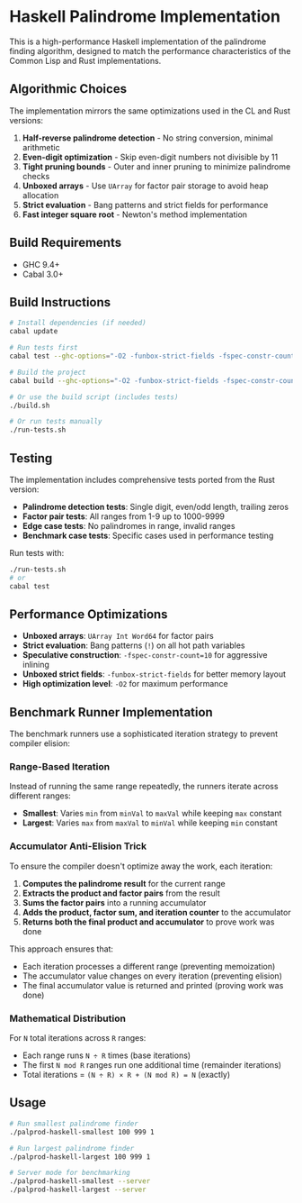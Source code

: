 
# Haskell Palindrome Implementation

This is a high-performance Haskell implementation of the palindrome finding algorithm, designed to match the performance characteristics of the Common Lisp and Rust implementations.

## Algorithmic Choices

The implementation mirrors the same optimizations used in the CL and Rust versions:

1. **Half-reverse palindrome detection** - No string conversion, minimal arithmetic
2. **Even-digit optimization** - Skip even-digit numbers not divisible by 11
3. **Tight pruning bounds** - Outer and inner pruning to minimize palindrome checks
4. **Unboxed arrays** - Use `UArray` for factor pair storage to avoid heap allocation
5. **Strict evaluation** - Bang patterns and strict fields for performance
6. **Fast integer square root** - Newton's method implementation

## Build Requirements

- GHC 9.4+
- Cabal 3.0+

## Build Instructions

```bash
# Install dependencies (if needed)
cabal update

# Run tests first
cabal test --ghc-options="-O2 -funbox-strict-fields -fspec-constr-count=10"

# Build the project
cabal build --ghc-options="-O2 -funbox-strict-fields -fspec-constr-count=10"

# Or use the build script (includes tests)
./build.sh

# Or run tests manually
./run-tests.sh
```

## Testing

The implementation includes comprehensive tests ported from the Rust version:

- **Palindrome detection tests**: Single digit, even/odd length, trailing zeros
- **Factor pair tests**: All ranges from 1-9 up to 1000-9999
- **Edge case tests**: No palindromes in range, invalid ranges
- **Benchmark case tests**: Specific cases used in performance testing

Run tests with:
```bash
./run-tests.sh
# or
cabal test
```

## Performance Optimizations

- **Unboxed arrays**: `UArray Int Word64` for factor pairs
- **Strict evaluation**: Bang patterns (`!`) on all hot path variables
- **Speculative construction**: `-fspec-constr-count=10` for aggressive inlining
- **Unboxed strict fields**: `-funbox-strict-fields` for better memory layout
- **High optimization level**: `-O2` for maximum performance

## Benchmark Runner Implementation

The benchmark runners use a sophisticated iteration strategy to prevent compiler elision:

### Range-Based Iteration
Instead of running the same range repeatedly, the runners iterate across different ranges:
- **Smallest**: Varies `min` from `minVal` to `maxVal` while keeping `max` constant
- **Largest**: Varies `max` from `maxVal` to `minVal` while keeping `min` constant

### Accumulator Anti-Elision Trick
To ensure the compiler doesn't optimize away the work, each iteration:
1. **Computes the palindrome result** for the current range
2. **Extracts the product and factor pairs** from the result
3. **Sums the factor pairs** into a running accumulator
4. **Adds the product, factor sum, and iteration counter** to the accumulator
5. **Returns both the final product and accumulator** to prove work was done

This approach ensures that:
- Each iteration processes a different range (preventing memoization)
- The accumulator value changes on every iteration (preventing elision)
- The final accumulator value is returned and printed (proving work was done)

### Mathematical Distribution
For `N` total iterations across `R` ranges:
- Each range runs `N ÷ R` times (base iterations)
- The first `N mod R` ranges run one additional time (remainder iterations)
- Total iterations = `(N ÷ R) × R + (N mod R) = N` (exactly)

## Usage

```bash
# Run smallest palindrome finder
./palprod-haskell-smallest 100 999 1

# Run largest palindrome finder  
./palprod-haskell-largest 100 999 1

# Server mode for benchmarking
./palprod-haskell-smallest --server
./palprod-haskell-largest --server
```
